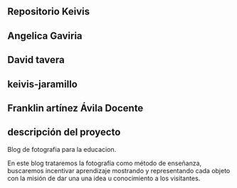 ## Repositorio Keivis 
## Angelica Gaviria
## David tavera
## keivis-jaramillo
## Franklin artínez Ávila Docente
## descripción del proyecto

Blog de fotografia para la educacion.

En este blog trataremos la fotografía como método de enseñanza, buscaremos incentivar aprendizaje mostrando y representando cada objeto con la misión de dar una una idea u conocimiento a los visitantes.

